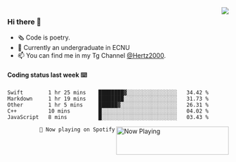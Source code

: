 <img  align="right" src="https://github-readme-stats.vercel.app/api?username=BillChen2K&show_icons=true&count_private=true&hide_title=true">

### Hi there 👋

- 🗞 Code is poetry.
- 🌱 Currently an undergraduate in ECNU
- 📫 You can find me in my Tg Channel [@Hertz2000](https://t.me/Hertz2000).

#### Coding status last week ⌨️

<!--START_SECTION:waka-->
```text
Swift        1 hr 25 mins    ████████▓░░░░░░░░░░░░░░░░   34.42 % 
Markdown     1 hr 19 mins    ████████░░░░░░░░░░░░░░░░░   31.73 % 
Other        1 hr 5 mins     ██████▓░░░░░░░░░░░░░░░░░░   26.31 % 
C++          10 mins         █░░░░░░░░░░░░░░░░░░░░░░░░   04.02 % 
JavaScript   8 mins          █░░░░░░░░░░░░░░░░░░░░░░░░   03.43 % 
```
<!--END_SECTION:waka-->


<div>
<a href="https://spotify-now-playing.billchen2k.vercel.app/now-playing?open">
   <img align="right" src="https://spotify-now-playing.billchen2k.vercel.app/now-playing" width="256" height="64" alt="Now Playing">
</a>
</div>

<div>
<p align="right"><code>🎵 Now playing on Spotify</code></p>
</div>

<!--
**BillChen2K/BillChen2K** is a ✨ _special_ ✨ repository because its `README.md` (this file) appears on your GitHub profile.

Here are some ideas to get you started:

- 🔭 I’m currently working on ...
- 🌱 I’m currently learning ...
- 👯 I’m looking to collaborate on ...
- 🤔 I’m looking for help with ...
- 💬 Ask me about ...
- 📫 How to reach me: ...
- 😄 Pronouns: ...
- ⚡ Fun fact: ...
-->
